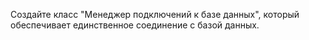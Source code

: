 Создайте класс "Менеджер подключений к базе данных", который обеспечивает единственное соединение с базой данных.